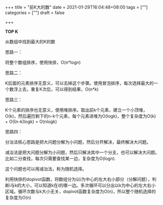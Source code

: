 +++
title = "前K大的数"
date = 2021-01-29T16:04:48+08:00
tags = [""]
categories = [""]
draft = false

+++

**TOP K**



从数组中找到最大的K的数

思路一：

将整个数组排序，使用快排，O(n*logn)

思路二：

K后面的元素排序无意义，可以去掉这个步骤。使用冒泡排序，每次选择最大的一个数浮上去，重复K次后，可以得到结果，O(n*k)

思路三：

K个元素的排序也无意义，使用堆排序。取出前k个元素，建立一个小顶堆，O(k)，然后遍历剩下的n-k个元素，每个元素进堆为O(logk)，整个复杂度为O(k) + O((n-k)logk) = O(nlogk)

思路四：

分治法核心思路是把大问题分解为小问题，然后分开解决，最终解决大问题。

减治法是把大问题分解为小问题，然后只解决其中一个分支，也可以解决大问题。比如二分查找，每次只需要查找某一边，复杂度为O(logn).

这个问题也可以用减治法，称为随机选择。

利用快排的dopivot函数，将数组分为以i为中心的左大右小部分（分解问题），判断i与k的大小，可以知道k在i的哪一边。多次循环可以分出以k为中心的左大右小区域。循环次数与k大小无关，dopivot函数复杂度为O(n)，所以整个随机选择的复杂度为O(n)